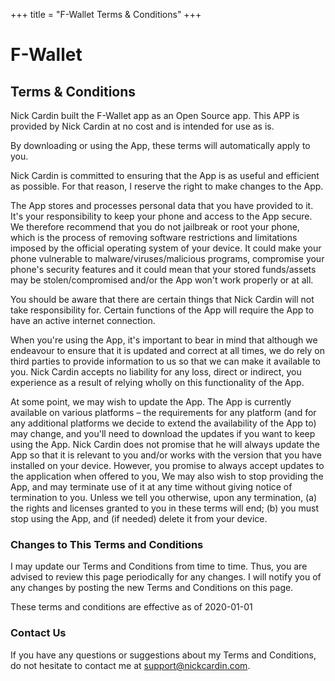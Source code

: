 +++
title = "F-Wallet Terms & Conditions"
+++

# F-Wallet

## Terms & Conditions


Nick Cardin built the F-Wallet app as an Open Source app. This APP is provided by Nick Cardin at no cost and is intended for use as is.

By downloading or using the App, these terms will automatically apply to you.

Nick Cardin is committed to ensuring that the App is as useful and efficient as possible. For that reason, I reserve the right to make changes to the App.

The App stores and processes personal data that you have provided to it. It's your responsibility to keep your phone and access to the App secure. We therefore recommend that you do not jailbreak or root your phone, which is the process of removing software restrictions and limitations imposed by the official operating system of your device. It could make your phone vulnerable to malware/viruses/malicious programs, compromise your phone's security features and it could mean that your stored funds/assets may be stolen/compromised and/or the App won't work properly or at all.

You should be aware that there are certain things that Nick Cardin will not take responsibility for. Certain functions of the App will require the App to have an active internet connection.

When you're using the App, it's important to bear in mind that although we endeavour to ensure that it is updated and correct at all times, we do rely on third parties to provide information to us so that we can make it available to you. Nick Cardin accepts no liability for any loss, direct or indirect, you experience as a result of relying wholly on this functionality of the App.

At some point, we may wish to update the App. The App is currently available on various platforms – the requirements for any platform (and for any additional platforms we decide to extend the availability of the App to) may change, and you'll need to download the updates if you want to keep using the App. Nick Cardin does not promise that he will always update the App so that it is relevant to you and/or works with the version that you have installed on your device. However, you promise to always accept updates to the application when offered to you, We may also wish to stop providing the App, and may terminate use of it at any time without giving notice of termination to you. Unless we tell you otherwise, upon any termination, (a) the rights and licenses granted to you in these terms will end; (b) you must stop using the App, and (if needed) delete it from your device.

### Changes to This Terms and Conditions

I may update our Terms and Conditions from time to time. Thus, you are advised to review this page periodically for any changes. I will notify you of any changes by posting the new Terms and Conditions on this page.

These terms and conditions are effective as of 2020-01-01

### Contact Us

If you have any questions or suggestions about my Terms and Conditions, do not hesitate to contact me at [support@nickcardin.com](mailto:support@nickcardin.com).